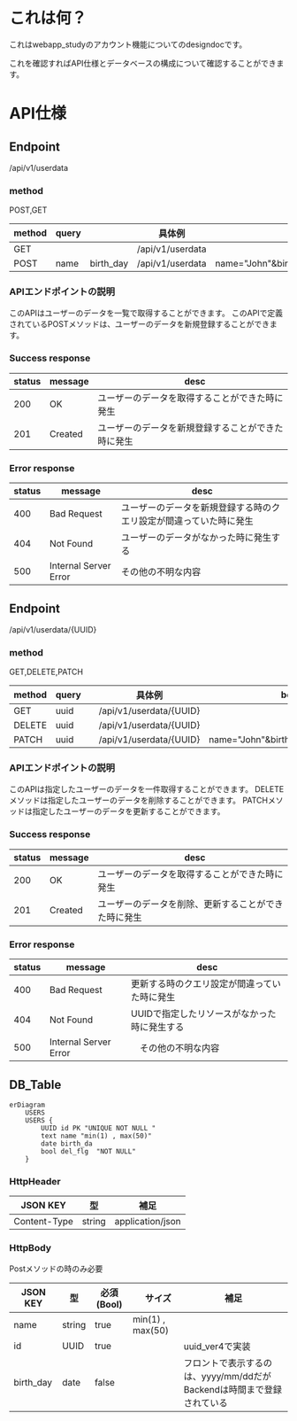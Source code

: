 # これは何？

これはwebapp_studyのアカウント機能についてのdesigndocです。

これを確認すればAPI仕様とデータベースの構成について確認することができます。

# API仕様
## Endpoint
/api/v1/userdata
### method
POST,GET

| method | query | | 具体例 | body |
| --- | --- | --- | --- | -- |
| GET |  |  | /api/v1/userdata | |
| POST | name | birth_day | /api/v1/userdata | name="John"&birth_day="2023/11/04" |

### APIエンドポイントの説明
このAPIはユーザーのデータを一覧で取得することができます。
このAPIで定義されているPOSTメソッドは、ユーザーのデータを新規登録することができます。

### Success response

| status | message |　desc |
| --- | --- | --- |
| 200 | OK | ユーザーのデータを取得することができた時に発生 |
| 201 | Created | ユーザーのデータを新規登録することができた時に発生 |

### Error response
| status | message | desc |
| --- | --- | --- |
| 400 | Bad Request | ユーザーのデータを新規登録する時のクエリ設定が間違っていた時に発生 |
| 404 | Not Found | ユーザーのデータがなかった時に発生する |
| 500 | Internal Server Error | その他の不明な内容 |

## Endpoint
/api/v1/userdata/{UUID}
### method
GET,DELETE,PATCH

| method | query | | 具体例 | body |
| --- | --- | --- | --- | -- |
| GET | uuid |  | /api/v1/userdata/{UUID} | |
| DELETE | uuid | | /api/v1/userdata/{UUID} | |
| PATCH | uuid | | /api/v1/userdata/{UUID} |  name="John"&birth_day="2023/11/04" |

### APIエンドポイントの説明
このAPIは指定したユーザーのデータを一件取得することができます。
DELETEメソッドは指定したユーザーのデータを削除することができます。
PATCHメソッドは指定したユーザーのデータを更新することができます。


### Success response

| status | message |　desc |
| --- | --- | --- |
| 200 | OK | ユーザーのデータを取得することができた時に発生 |
| 201 | Created | ユーザーのデータを削除、更新することができた時に発生 |

### Error response
| status | message | desc |
| --- | --- | --- |
| 400 | Bad Request | 更新する時のクエリ設定が間違っていた時に発生 |
| 404 | Not Found | UUIDで指定したリソースがなかった時に発生する |
| 500 | Internal Server Error |　その他の不明な内容 |


## DB_Table
```mermaid
erDiagram
    USERS
    USERS {
        UUID id PK "UNIQUE NOT NULL "
        text name "min(1) , max(50)"
        date birth_da
        bool del_flg  "NOT NULL"
    }
```

### HttpHeader

| JSON KEY | 型 | 補足 |
| --- | --- | --- |
| Content-Type | string | application/json |

### HttpBody
Postメソッドの時のみ必要

| JSON KEY | 型 | 必須(Bool) |　サイズ | 補足 |
| --- | --- | --- | --- | --- |
| name | string | true | min(1) , max(50) | |
| id | UUID | true | | uuid_ver4で実装 |
| birth_day | date | false | | フロントで表示するのは、yyyy/mm/ddだがBackendは時間まで登録されている |

